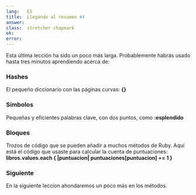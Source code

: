 ```yaml
---
lang:   ES
title:  Llegando al resumen #4
answer: 
class:  stretcher chapmark
ok:     
error:  
---
```


Esta última lección ha sido un poco más larga. Probablemente habrás usado hasta tres minutos aprendiendo acerca de:

### Hashes
El pequeño diccionario con las páginas curvas: __{}__

### Símbolos
Pequeñas y eficientes palabras clave, con dos puntos, como __:esplendido__

### Bloques
Trozos de código que se pueden añadir a muchos métodos de Ruby. Aquí está el código que usaste para calcular la cuenta de puntuaciones:
__libros.values.each { |puntuacion| puntuaciones[puntuacion] += 1 }__

### Siguiente
En la siguiente leccion ahondaremos un poco más en los métodos.


